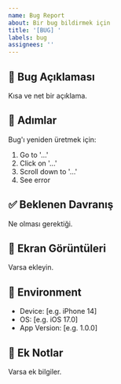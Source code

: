 ```yaml
---
name: Bug Report
about: Bir bug bildirmek için
title: '[BUG] '
labels: bug
assignees: ''
---
```


## 🐛 Bug Açıklaması
Kısa ve net bir açıklama.

## 🔄 Adımlar
Bug'ı yeniden üretmek için:
1. Go to '...'
2. Click on '...'
3. Scroll down to '...'
4. See error

## ✅ Beklenen Davranış
Ne olması gerektiği.

## 📸 Ekran Görüntüleri
Varsa ekleyin.

## 📱 Environment
- Device: [e.g. iPhone 14]
- OS: [e.g. iOS 17.0]
- App Version: [e.g. 1.0.0]

## 📝 Ek Notlar
Varsa ek bilgiler.

